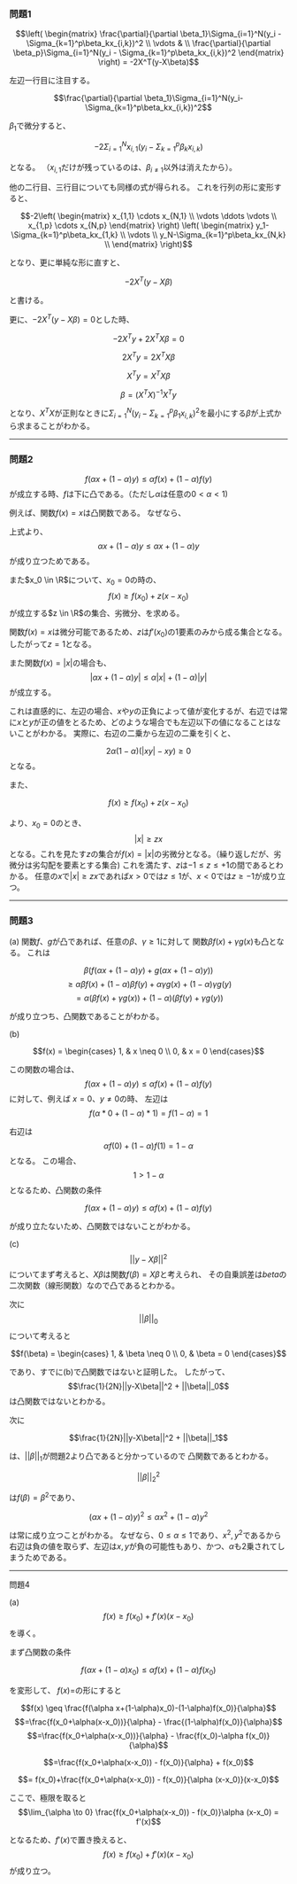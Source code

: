 ### 問題1


$$\left(
\begin{matrix}
\frac{\partial}{\partial \beta_1}\Sigma_{i=1}^N(y_i - \Sigma_{k=1}^p\beta_kx_{i,k})^2  \\
\vdots & \\
\frac{\partial}{\partial \beta_p}\Sigma_{i=1}^N(y_i - \Sigma_{k=1}^p\beta_kx_{i,k})^2
\end{matrix}
\right)
= -2X^T(y-X\beta)$$

左辺一行目に注目する。

$$\frac{\partial}{\partial \beta_1}\Sigma_{i=1}^N(y_i-\Sigma_{k=1}^p\beta_kx_{i,k})^2$$

$\beta_1$で微分すると、

$$-2\Sigma_{i=1}^Nx_{i,1}(y_i-\Sigma_{k=1}^p\beta_kx_{i,k})$$

となる。
（$x_{i,1}$だけが残っているのは、$\beta_{i\neq1}$以外は消えたから）。

他の二行目、三行目についても同様の式が得られる。
これを行列の形に変形すると、

$$-2\left(
\begin{matrix}
x_{1,1} \cdots x_{N,1} \\
\vdots  \ddots \vdots \\
x_{1,p} \cdots x_{N,p}
\end{matrix}
\right)
\left(
\begin{matrix}
y_1-\Sigma_{k=1}^p\beta_kx_{1,k} \\
\vdots \\
y_N-\Sigma_{k=1}^p\beta_kx_{N,k} \\
\end{matrix}
\right)$$

となり、更に単純な形に直すと、

$$-2X^T(y-X\beta)$$

と書ける。

更に、$-2X^T(y-X\beta)=0$とした時、

$$-2X^Ty + 2X^TX\beta=0$$

$$2X^Ty = 2X^TX\beta$$

$$X^Ty = X^TX\beta$$

$$\beta = (X^TX)^{-1}X^Ty$$

となり、$X^TX$が正則なときに$\Sigma_{i=1}^N(y_i-\Sigma_{k=1}^p\beta_1x_{i,k})^2$を最小にする$\beta$が上式から求まることがわかる。


---
### 問題2

$$f(\alpha x+(1-\alpha)y)\leq \alpha f(x)+(1-\alpha)f(y)$$
が成立する時、$f$は下に凸である。（ただし$\alpha$は任意の$0 < \alpha < 1$)

例えば、関数$f(x)=x$は凸関数である。
なぜなら、

上式より、
$$\alpha x+(1-\alpha)y \leq\alpha x+(1-\alpha)y$$
が成り立つためである。

また$x_0 \in \R$について、$x_0 = 0$の時の、
$$f(x) \geq f(x_0)+z(x-x_0)$$
が成立する$z \in \R$の集合、劣微分、を求める。

関数$f(x)=x$は微分可能であるため、$z$は$f'(x_0)$の1要素のみから成る集合となる。
したがって$z=1$となる。

また関数$f(x)=|x|$の場合も、
$$|\alpha x+(1-\alpha)y|\leq \alpha |x|+(1-\alpha)|y|$$
が成立する。

これは直感的に、左辺の場合、$x$や$y$の正負によって値が変化するが、右辺では常に$x$と$y$が正の値をとるため、どのような場合でも左辺以下の値になることはないことがわかる。
実際に、右辺の二乗から左辺の二乗を引くと、

$$2\alpha(1-\alpha)(|xy|-xy) \geq 0$$
となる。

また、

$$f(x) \geq f(x_0)+z(x-x_0)$$

より、$x_0=0$のとき、
$$|x| \geq zx$$
となる。これを見たす$z$の集合が$f(x)=|x|$の劣微分となる。（繰り返しだが、劣微分は劣勾配を要素とする集合)
これを満たす、$z$は$-1 \leq z \leq +1$の間であるとわかる。
任意の$x$で$|x| \geq zx$であれば$x>0$では$z \leq 1$が、$x<0$では$z \geq-1$が成り立つ。

---
### 問題3
(a) 関数$f$、$g$が凸であれば、任意の$\beta$、$\gamma \geq 1$に対して
関数$\beta f(x) + \gamma g(x)$も凸となる。
これは

$$
\beta(f(\alpha x+(1-\alpha)y) + g(\alpha x+(1-\alpha)y))
$$
$$
\geq\alpha\beta f(x) + (1-\alpha)\beta f(y) + \alpha\gamma g(x) + (1-\alpha)\gamma g(y)
$$
$$
=\alpha(\beta f(x) + \gamma g(x)) + (1-\alpha)(\beta f(y) + \gamma g(y))
$$

が成り立つち、凸関数であることがわかる。

(b)

$$f(x) = 
\begin{cases}
1, & x \neq 0 \\
0, & x = 0
\end{cases}$$

この関数の場合は、
$$f(\alpha x +(1-\alpha)y) \leq \alpha f(x) + (1-\alpha)f(y)$$
に対して、例えば $x=0$、$y \neq 0$の時、
左辺は
$$f(\alpha *0 +(1-\alpha)*1)=f(1-\alpha)=1$$

右辺は
$$\alpha f(0)+(1-\alpha)f(1) = 1-\alpha$$
となる。
この場合、
$$1 > 1-\alpha$$
となるため、凸関数の条件

$$f(\alpha x +(1-\alpha)y) \leq \alpha f(x) + (1-\alpha)f(y)$$

が成り立たないため、凸関数ではないことがわかる。

(c)
$$||y-X\beta||^2$$
についてまず考えると、$X\beta$は関数$f(\beta)=X\beta$と考えられ、
その自乗誤差は$beta$の二次関数（線形関数）なので凸であるとわかる。

次に$$||\beta||_0$$について考えると

$$f(\beta) = 
\begin{cases}
1, & \beta \neq 0 \\
0, & \beta = 0
\end{cases}$$

であり、すでに(b)で凸関数ではないと証明した。
したがって、$$\frac{1}{2N}||y-X\beta||^2 + ||\beta||_0$$
は凸関数ではないとわかる。

次に

$$\frac{1}{2N}||y-X\beta||^2 + ||\beta||_1$$

は、$||\beta||_1$が問題2より凸であると分かっているので
凸関数であるとわかる。

$$||\beta||_2^2$$

は$f(\beta)=\beta^2$であり、

$$(\alpha x+(1-\alpha)y)^2\leq \alpha x^2+(1-\alpha)y^2$$

は常に成り立つことがわかる。
なぜなら、$0 \leq \alpha \leq 1$であり、$x^2, y^2$であるから
右辺は負の値を取らず、左辺は$x, y$が負の可能性もあり、かつ、$\alpha$も2乗されてしまうためである。

---
問題4

(a)
$$f(x) \geq f(x_0)+f'(x)(x-x_0)$$
を導く。

まず凸関数の条件

$$f(\alpha x +(1-\alpha)x_0) \leq \alpha f(x) +(1-\alpha)f(x_0)$$

を変形して、
$f(x)=$の形にすると

$$f(x) \geq \frac{f(\alpha x+(1-\alpha)x_0)-(1-\alpha)f(x_0)}{\alpha}$$
$$=\frac{f(x_0+\alpha(x-x_0))}{\alpha} - \frac{(1-\alpha)f(x_0)}{\alpha}$$
$$=\frac{f(x_0+\alpha(x-x_0))}{\alpha} - \frac{f(x_0)-\alpha f(x_0)}{\alpha}$$

$$=\frac{f(x_0+\alpha(x-x_0)) - f(x_0)}{\alpha} + f(x_0)$$

$$= f(x_0)+\frac{f(x_0+\alpha(x-x_0)) - f(x_0)}{\alpha (x-x_0)}(x-x_0)$$

ここで、極限を取ると
$$\lim_{\alpha \to 0} \frac{f(x_0+\alpha(x-x_0)) - f(x_0)}\alpha (x-x_0) = f'(x)$$

となるため、$f'(x)$で置き換えると、
$$f(x) \geq f(x_0)+f'(x)(x-x_0)$$
が成り立つ。